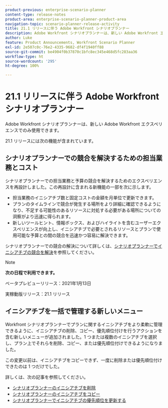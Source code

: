 ```yaml
---
product-previous: enterprise-scenario-planner
content-type: release-notes
product-area: enterprise-scenario-planner-product-area
navigation-topic: scenario-planner-release-activity
title: 21.1 リリースに伴う Adobe Workfront シナリオプランナー
description: Adobe Workfront シナリオプランナーは、新しい Adobe Workfront エクスペリエンスでのみ使用できます。
author: Luke
feature: Product Announcements, Workfront Scenario Planner
exl-id: 2e507c0c-76e2-4335-9682-df4f1940ff88
source-git-commit: be4904f0b37870c1bfc8ec345e468d5fc283aa36
workflow-type: ht
source-wordcount: '295'
ht-degree: 100%

---
```


# 21.1 リリースに伴う Adobe Workfront シナリオプランナー

Adobe Workfront シナリオプランナーは、新しい Adobe Workfront エクスペリエンスでのみ使用できます。

21.1 リリースには次の機能が含まれています。

## シナリオプランナーでの競合を解決するための担当業務とコスト

シナリオプランナーでの担当業務と予算の競合を解決するためのエクスペリエンスを再設計しました。この再設計に含まれる新機能の一部を次に示します。

* 担当業務のイニシアチブ数と固定コストの金額を月単位で更新できます。
* プランのタイムラインで競合が発生する場所をより詳細に確認できるようになり、不足する可能性のあるリソースに対処する必要がある場所についての洞察がより迅速に得られます。
* 新しいツールヒント、情報ボックス、およびハイライトを含むユーザーエクスペリエンスが向上し、イニシアチブで必要とされるリソースとプランで使用可能な予算との間の競合を迅速かつ容易に解決できます。

シナリオプランナーでの競合の解決について詳しくは、[シナリオプランナーでイニシアチブの競合を解決](../../../scenario-planner/resolve-conflicts-in-sp.md)を参照してください。

>[!NOTE]
>
>**次の日程で利用できます。**
>
>ベータプレビューリリース：2021年1月13日
>
実稼動版リリース：21.1 リリース

## イニシアチブを一括で管理する新しいメニュー

Workfront シナリオプランナーでプランに関するイニシアチブをより柔軟に管理できるように、イニシアチブの削除、コピー、優先順位付けを行うアクションを含む新しいメニューが追加されました。1 つまたは複数のイニシアチブを選択し、プラン上でそれらを削除、コピー、または優先順位付けできるようになりました。

この変更以前は、イニシアチブをコピーできず、一度に削除または優先順位付けできたのは 1 つだけでした。

詳しくは、次の記事を参照してください。

* [シナリオプランナーのイニシアチブを削除](../../../scenario-planner/delete-initiatives.md)
* [シナリオプランナーのイニシアチブをコピー](../../../scenario-planner/copy-initiatives.md)
* [シナリオプランナーでイニシアチブの優先順位を更新する](../../../scenario-planner/prioritize-initiatives.md)

